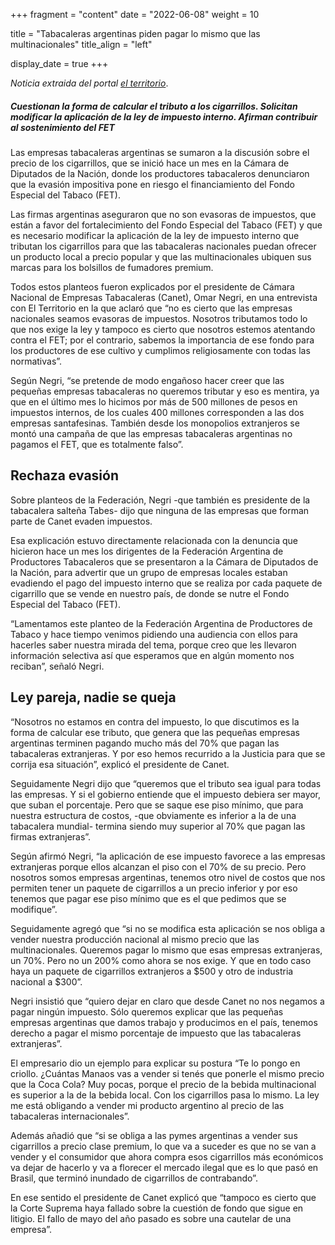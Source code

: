 +++
fragment = "content"
date = "2022-06-08"
weight = 10

title = "Tabacaleras argentinas piden pagar lo mismo que las multinacionales"
title_align = "left"

display_date = true
+++

*Noticia extraida del portal [el territorio](https://www.elterritorio.com.ar/noticias/2022/06/08/750570-tabacaleras-argentinas-piden-pagar-lo-mismo-que-las-multinacionales)*.

##### Cuestionan la forma de calcular el tributo a los cigarrillos. Solicitan modificar la aplicación de la ley de impuesto interno. Afirman contribuir al sostenimiento del FET

Las empresas tabacaleras argentinas se sumaron a la discusión sobre el precio de los cigarrillos, que se inició hace un mes en la Cámara de Diputados de la Nación, donde los productores tabacaleros denunciaron que la evasión impositiva pone en riesgo el financiamiento del Fondo Especial del Tabaco (FET).

Las firmas argentinas aseguraron que no son evasoras de impuestos, que están a favor del fortalecimiento del Fondo Especial del Tabaco (FET) y que es necesario modificar la aplicación de la ley de impuesto interno que tributan los cigarrillos para que las tabacaleras  nacionales puedan ofrecer un producto local a precio popular y que las multinacionales ubiquen sus marcas para los bolsillos de fumadores premium.

Todos estos planteos fueron explicados por el presidente de Cámara Nacional de Empresas Tabacaleras (Canet), Omar Negri, en una entrevista con El Territorio en la que aclaró que “no es cierto que las empresas nacionales seamos evasoras de impuestos. Nosotros tributamos todo lo que nos exige la ley y tampoco es cierto que nosotros estemos atentando contra el FET; por el contrario, sabemos la importancia de ese fondo para los productores de ese cultivo y cumplimos religiosamente con todas las normativas”.

Según Negri, “se pretende de modo engañoso hacer creer que las pequeñas empresas tabacaleras no queremos tributar y eso es mentira, ya que en el último mes lo hicimos por más de 500 millones de pesos en impuestos internos, de los cuales 400 millones corresponden a las dos empresas santafesinas. También desde los monopolios extranjeros se montó una campaña de que las empresas tabacaleras argentinas no pagamos el FET, que es totalmente falso”.

## Rechaza evasión

Sobre planteos de la Federación, Negri -que también es presidente de la tabacalera salteña Tabes- dijo que ninguna de las empresas que forman parte de Canet evaden impuestos.

Esa explicación estuvo directamente relacionada con la denuncia que hicieron hace un mes los dirigentes de la Federación Argentina de Productores Tabacaleros que se presentaron a la Cámara de Diputados de la Nación, para advertir que un grupo de empresas locales estaban evadiendo el pago del impuesto interno que se realiza por cada paquete de cigarrillo que se vende en nuestro país, de donde se nutre el Fondo Especial del Tabaco (FET).

“Lamentamos este planteo de la Federación Argentina de Productores de Tabaco y hace tiempo venimos pidiendo una audiencia con ellos para hacerles saber nuestra mirada del tema, porque creo que les llevaron información selectiva así que esperamos que en algún momento nos reciban”, señaló Negri.

## Ley pareja, nadie se queja

“Nosotros no estamos en contra del impuesto, lo que discutimos es la forma de calcular ese tributo, que genera que las pequeñas empresas argentinas terminen pagando mucho más del 70% que pagan las tabacaleras extranjeras. Y por eso hemos recurrido a la Justicia para que se corrija esa situación”, explicó el presidente de Canet.

Seguidamente Negri dijo que “queremos que el tributo sea igual para todas las empresas. Y si el gobierno entiende que el impuesto debiera ser mayor, que suban el porcentaje. Pero que se saque ese piso mínimo, que para nuestra estructura de costos, -que obviamente es inferior a la de una tabacalera mundial- termina siendo muy superior al 70% que pagan las firmas extranjeras”.

Según afirmó Negri, “la aplicación de ese impuesto favorece a las empresas extranjeras porque ellos alcanzan el piso con el 70% de su precio. Pero nosotros somos empresas argentinas, tenemos otro nivel de costos que nos permiten tener un paquete de cigarrillos a un precio inferior y por eso tenemos que pagar ese piso mínimo que es el que pedimos que se modifique”.

Seguidamente agregó que “si no se modifica esta aplicación se nos obliga a vender nuestra producción nacional al mismo precio que las multinacionales. Queremos pagar lo mismo que esas empresas extranjeras, un 70%. Pero no un 200% como ahora se nos exige. Y que en todo caso haya un paquete de cigarrillos extranjeros a $500 y otro de industria nacional a $300”.

Negri insistió que “quiero dejar en claro que desde Canet no nos negamos a pagar ningún impuesto. Sólo queremos explicar que las pequeñas empresas argentinas que damos trabajo y producimos en el país, tenemos derecho a pagar el mismo porcentaje de impuesto que las tabacaleras extranjeras”.

El empresario dio un ejemplo para explicar su postura “Te lo pongo en criollo. ¿Cuántas Manaos vas a vender si tenés que ponerle el mismo precio que la Coca Cola? Muy pocas, porque el precio de la bebida multinacional es superior a la de la bebida local. Con los cigarrillos pasa lo mismo. La ley me está obligando a vender mi producto argentino al precio de las tabacaleras internacionales”.

Además añadió que “si se obliga a las pymes argentinas a vender sus cigarrillos a precio clase premium, lo que va a suceder es que no se van a vender y el consumidor que ahora compra esos cigarrillos más económicos va dejar de hacerlo y va a florecer el mercado ilegal que es lo que pasó en Brasil, que terminó inundado de cigarrillos de contrabando”.

En ese sentido el presidente de Canet explicó que “tampoco es cierto que la Corte Suprema haya fallado sobre la cuestión de fondo que sigue en litigio. El fallo de mayo del año pasado es sobre una cautelar de una empresa”. 